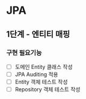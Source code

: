 # JPA

## 1단계 - 엔티티 매핑
### 구현 필요기능
- [ ] 도메인 Entity 클래스 작성
- [ ] JPA Auditing 적용
- [ ] Entity 객체 테스트 작성
- [ ] Repository 객체 테스트 작성